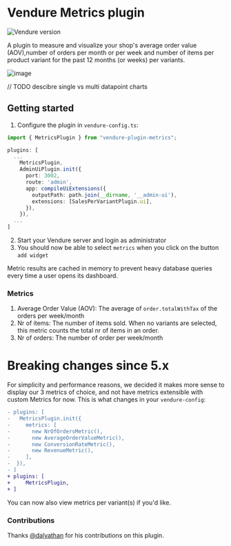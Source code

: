 # Vendure Metrics plugin

![Vendure version](https://img.shields.io/badge/dynamic/json.svg?url=https%3A%2F%2Fraw.githubusercontent.com%2FPinelab-studio%2Fpinelab-vendure-plugins%2Fmain%2Fpackage.json&query=$.devDependencies[%27@vendure/core%27]&colorB=blue&label=Built%20on%20Vendure)

A plugin to measure and visualize your shop's average order value (AOV),number of orders per
month or per week and number of items per product variant for the past 12 months (or weeks) per variants.

![image](https://user-images.githubusercontent.com/6604455/236404288-e55c37ba-9508-43e6-a54c-2eb7b3cd36ee.png)

// TODO descibre single vs multi datapoint charts

## Getting started

1. Configure the plugin in `vendure-config.ts`:

```ts
import { MetricsPlugin } from "vendure-plugin-metrics";

plugins: [
  ...
    MetricsPlugin,
    AdminUiPlugin.init({
      port: 3002,
      route: 'admin',
      app: compileUiExtensions({
        outputPath: path.join(__dirname, '__admin-ui'),
        extensions: [SalesPerVariantPlugin.ui],
      }),
    }),
  ...
]
```

2. Start your Vendure server and login as administrator
3. You should now be able to select `metrics` when you click on the button `add widget`

Metric results are cached in memory to prevent heavy database queries every time a user opens its dashboard.

### Metrics

1. Average Order Value (AOV): The average of `order.totalWithTax` of the orders per week/month
2. Nr of items: The number of items sold. When no variants are selected, this metric counts the total nr of items in an order.
3. Nr of orders: The number of order per week/month

# Breaking changes since 5.x

For simplicity and performance reasons, we decided it makes more sense to display our 3 metrics of choice, and not have metrics extensible with custom Metrics for now. This is what changes in your `vendure-config`:

```diff
- plugins: [
-   MetricsPlugin.init({
-     metrics: [
-       new NrOfOrdersMetric(),
-       new AverageOrderValueMetric(),
-       new ConversionRateMetric(),
-       new RevenueMetric(),
-     ],
-  }),
- ]
+ plugins: [
+     MetricsPlugin,
+ ]
```

You can now also view metrics per variant(s) if you'd like.

### Contributions

Thanks [@dalyathan](https://github.com/dalyathan) for his contributions on this plugin.
